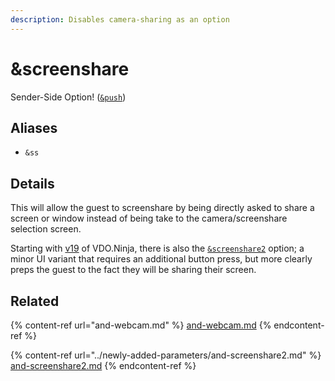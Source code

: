```yaml
---
description: Disables camera-sharing as an option
---
```


# \&screenshare

Sender-Side Option! ([`&push`](push.md))

## Aliases

* `&ss`

## Details

This will allow the guest to screenshare by being directly asked to share a screen or window instead of being take to the camera/screenshare selection screen.

Starting with [v19](../release-notes/v19.md) of VDO.Ninja, there is also the [`&screenshare2`](../newly-added-parameters/and-screenshare2.md) option; a minor UI variant that requires an additional button press, but more clearly preps the guest to the fact they will be sharing their screen.

## Related

{% content-ref url="and-webcam.md" %}
[and-webcam.md](and-webcam.md)
{% endcontent-ref %}

{% content-ref url="../newly-added-parameters/and-screenshare2.md" %}
[and-screenshare2.md](../newly-added-parameters/and-screenshare2.md)
{% endcontent-ref %}
